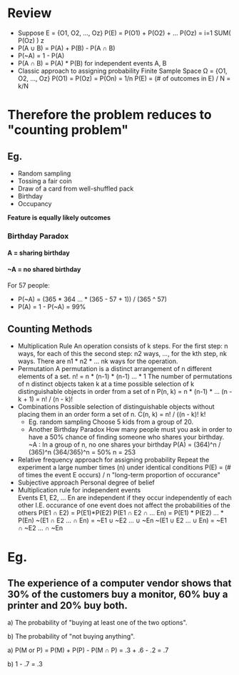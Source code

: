 # Review
* Suppose E = {O1, O2, ..., Oz}
  P(E) = P(O1) + P(O2) + ... P(Oz)
  = i=1 SUM( P(Oz) ) z
* P(A ∪ B) = P(A) + P(B) - P(A ∩ B)
* P(~A) = 1 - P(A)
* P(A ∩ B) = P(A) * P(B) for independent events A, B
* Classic approach to assigning probability
    Finite Sample Space Ω = {O1, O2, ..., Oz}
    P(O1) = P(Oz) = P(On) = 1/n
    P(E) = (# of outcomes in E) / N = k/N

# Therefore the problem reduces to "counting problem"
## Eg. 
* Random sampling 
* Tossing a fair coin 
* Draw of a card from  well-shuffled pack
* Birthday
* Occupancy

**Feature is equally likely outcomes**

### Birthday Paradox
#### A = sharing birthday
#### ~A = no shared birthday
For 57 people:
* P(~A) = (365 * 364 ... * (365 - 57 + 1)) / (365 ^ 57)
* P(A) = 1 - P(~A) = 99%

## Counting Methods
* Multiplication Rule
    An operation consists of k steps. For the first step: n ways, for each of this the second step: n2 ways, ..., for the kth step, nk ways. There are n1 * n2 * ... nk ways for the operation.
* Permutation
    A permutation is a distinct arrangement of n different elements of a set. 
    n! = n * (n-1) * (n-1) ... * 1
    The number of permutations of n distinct objects taken k at a time possible selection of k distinguishable objects in order from a set of n
    P(n, k) = n * (n-1) * ... (n - k + 1) = n! / (n - k)!
* Combinations
    Possible selection of distinguishable objects without placing them in an order form a set of n.
    C(n, k) = n! / ((n - k)! k!
    * Eg. random sampling
        Choose 5 kids from a group of 20.
    * Another Birthday Paradox
        How many people must you ask in order to have a 50% chance of finding someone who shares your birthday.
        ~A : In a group of n, no one shares your birthday
        P(A) = (364)^n / (365)^n
        (364/365)^n = 50%
        n = 253
* Relative frequency approach for assigning probability
    Repeat the experiment a large number times (n) under identical conditions
    P(E) = (# of times the event E occurs) / n
    "long-term proportion of occurance"
* Subjective approach
    Personal degree of belief
* Multiplication rule for independent events            
    Events E1, E2, ... En are independent if they occur independently of each other
    I.E. occurance of one event does not affect the probabilities of the others
    P(E1 ∩ E2) = P(E1)*P(E2)
    P(E1 ∩ E2 ∩ ... En) = P(E1) * P(E2) ... * P(En)
    ~(E1 ∩ E2 ... ∩ En) = ~E1 ∪ ~E2 ... ∪ ~En
    ~(E1 ∪ E2 ... ∪ En) = ~E1 ∩ ~E2 ... ∩ ~En

# Eg.
## The experience of a computer vendor shows that 30% of the customers buy a monitor, 60% buy a printer and 20% buy both.
a) The probability of "buying at least one of the two options".

b) The probability of "not buying anything".



a) P(M or P) = P(M) + P(P) - P(M ∩ P) = .3 + .6 - .2 = .7

b) 1 - .7 = .3
